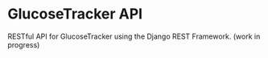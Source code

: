 GlucoseTracker API
==================

RESTful API for GlucoseTracker using the Django REST Framework. (work in progress)
